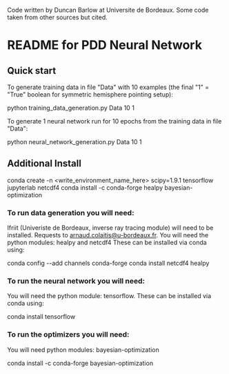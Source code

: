 Code written by Duncan Barlow at Universite de Bordeaux. Some code taken from other sources but cited.

# README for PDD Neural Network

## Quick start

To generate training data in file "Data" with 10 examples (the final "1" = "True" boolean for symmetric hemisphere pointing setup):

python training\_data\_generation.py Data 10 1

To generate 1 neural network run for 10 epochs from the training data in file "Data":

python neural\_network\_generation.py Data 10 1

## Additional Install

conda create -n <write_environment_name_here> scipy=1.9.1 tensorflow jupyterlab netcdf4
conda install -c conda-forge healpy bayesian-optimization

### To run data generation you will need:
Ifriit (Univeriste de Bordeaux, inverse ray tracing module) will need to be installed. Requests to arnaud.colaitis@u-bordeaux.fr.
You will need the python modules: healpy and netcdf4
These can be installed via conda using:

conda config --add channels conda-forge
conda install netcdf4 healpy

### To run the neural network you will need:
You will need the python module: tensorflow.
These can be installed via conda using:

conda install tensorflow

### To run the optimizers you will need:
You will need python modules: bayesian-optimization

conda install -c conda-forge bayesian-optimization
